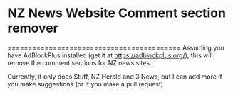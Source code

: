 # NZ News Website Comment section remover
==========================================
Assuming you have AdBlockPlus installed (get it at https://adblockplus.org/), this will remove the comment sections for NZ news sites.

Currently, it only does Stuff, NZ Herald and 3 News, but I can add more if you make suggestions (or if you make a pull request).
